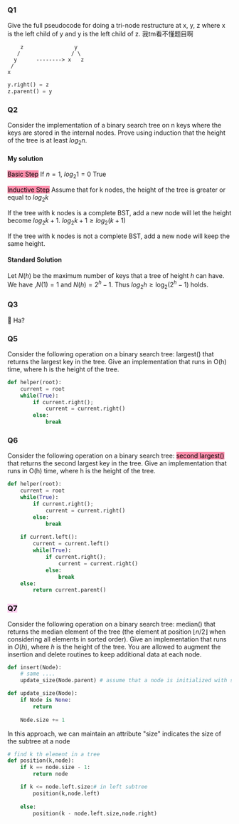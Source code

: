 ### Q1
Give the full pseudocode for doing a tri-node restructure at x, y, z where x is the left child of y and y is the left child of z.
我tm看不懂题目啊 

```
    z                y
   /                / \
  y      --------> x   z
 /
x
```

```PYTHON
y.right() = z
z.parent() = y
```


### Q2
Consider the implementation of a binary search tree on n keys where the keys are stored in the internal nodes. Prove using induction that the height of the tree is at least $log_2 n$.


#### My solution
<mark style="background: #FF5582A6;">Basic Step</mark>
If $n = 1$, $log_2 1= 0$ True

<mark style="background: #FF5582A6;">Inductive Step</mark>
Assume that for k nodes, the height of the tree is greater or equal to $log_2 k$ 

If the tree with k nodes is a complete BST, add a new node will let the height become $log_2k + 1$.
$log_2k + 1 \geq log_2 (k+1)$

If the tree with k nodes is not a complete BST, add a new node will keep the same height.


#### Standard Solution

Let $N(h)$ be the maximum number of keys that a tree of height $h$ can have.
We have ,$N(1)  = 1$ and $N(h) = 2^h - 1$.
Thus $log_2 h \geq \log_{2}{(2^h-1)}$ holds.
### Q3
🤣  Ha?
### Q5
Consider the following operation on a binary search tree: largest() that returns the largest key in the tree. Give an implementation that runs in O(h) time, where h is the height of the tree.

```PYTHON
def helper(root):
	current = root
	while(True):
		if current.right();
			current = current.right()
		else:
			break
```

### Q6
Consider the following operation on a binary search tree: <mark style="background: #FF5582A6;">second largest()</mark> that returns the second largest key in the tree. Give an implementation that runs in O(h) time, where h is the height of the tree.

```PYTHON
def helper(root):
	current = root
	while(True):
		if current.right();
			current = current.right()
		else:
			break
			
	if current.left():
		current = current.left()
		while(True):
			if current.right();
				current = current.right()
			else:
				break
	else:
		return current.parent()
```


### <mark style="background: #FFB8EBA6;">Q7 </mark>
Consider the following operation on a binary search tree: median() that returns the median element of the tree (the element at position $⌊n/2⌋$ when considering all elements in sorted order). Give an implementation that runs in $O(h)$, where $h$ is the height of the tree. You are allowed to augment the insertion and delete routines to keep additional data at each node.

```PYTHON
def insert(Node):
	# same ....
	update_size(Node.parent) # assume that a node is initialized with size 1

def update_size(Node):
	if Node is None:
		return
		
	Node.size += 1
```

In this approach, we can maintain an attribute "size" indicates the size of the subtree at a node

```PYTHON
# find k th element in a tree
def position(k,node):
	if k == node.size - 1:
		return node

	if k <= node.left.size:# in left subtree
		position(k,node.left)
		
	else:
		position(k - node.left.size,node.right)

```
